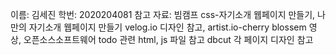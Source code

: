 이름: 김세진
학번: 2020204081
참고 자료: 빔캠프 css-자기소개 웹페이지 만들기, 
나만의 자기소개 웹페이지 만들기 velog.io 디자인 참고,
artist.io-cherry blossem 영상, 
오픈소스소프트웨어 todo 관련 html, js 파일 참고
dbcut 각 페이지 디자인 참고
